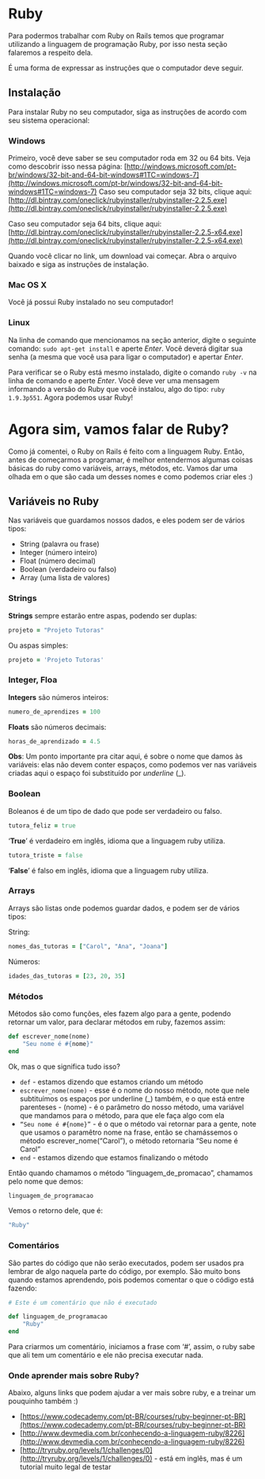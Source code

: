 # Ruby

Para podermos trabalhar com Ruby on Rails temos que programar utilizando a linguagem de programação Ruby, por isso nesta seção falaremos a respeito dela.

<!-- não sei exatamente onde colocar isso -->É uma forma de expressar as instruções que o computador deve seguir.

## Instalação

Para instalar Ruby no seu computador, siga as instruções de acordo com seu sistema operacional:

### Windows

Primeiro, você deve saber se seu computador roda em 32 ou 64 bits. Veja como descobrir isso nessa página: [http://windows.microsoft.com/pt-br/windows/32-bit-and-64-bit-windows#1TC=windows-7](http://windows.microsoft.com/pt-br/windows/32-bit-and-64-bit-windows#1TC=windows-7)
Caso seu computador seja 32 bits, clique aqui: [http://dl.bintray.com/oneclick/rubyinstaller/rubyinstaller-2.2.5.exe](http://dl.bintray.com/oneclick/rubyinstaller/rubyinstaller-2.2.5.exe)

Caso seu computador seja 64 bits, clique aqui: [http://dl.bintray.com/oneclick/rubyinstaller/rubyinstaller-2.2.5-x64.exe](http://dl.bintray.com/oneclick/rubyinstaller/rubyinstaller-2.2.5-x64.exe)

Quando você clicar no link, um download vai começar. Abra o arquivo baixado e siga as instruções de instalação.

### Mac OS X

Você já possui Ruby instalado no seu computador!

### Linux

Na linha de comando que mencionamos na seção anterior, digite o seguinte comando: `sudo apt-get install` e aperte *Enter*. Você deverá digitar sua senha (a mesma que você usa para ligar o computador) e apertar *Enter*.

Para verificar se o Ruby está mesmo instalado, digite o comando `ruby -v` na linha de comando e aperte *Enter*. Você deve ver uma mensagem informando a versão do Ruby que você instalou, algo do tipo: `ruby 1.9.3p551`. Agora podemos usar Ruby!


# Agora sim, vamos falar de Ruby?

Como já comentei, o Ruby on Rails é feito com a linguagem Ruby. Então, antes de começarmos a programar, é melhor entendermos algumas coisas básicas do ruby como variáveis, arrays, métodos, etc. Vamos dar uma olhada em o que são cada um desses nomes e como podemos criar eles :)

## Variáveis no Ruby

Nas variáveis que guardamos nossos dados, e eles podem ser de vários tipos:
* String (palavra ou frase)
* Integer (número inteiro)
* Float (número decimal)
* Boolean (verdadeiro ou falso)
* Array (uma lista de valores)

### Strings

**Strings** sempre estarão entre aspas, podendo ser duplas:

```ruby
projeto = "Projeto Tutoras"
```

Ou aspas simples:

```ruby
projeto = 'Projeto Tutoras'
```

### Integer, Floa

**Integers** são números inteiros:

```ruby
numero_de_aprendizes = 100
```

**Floats** são números decimais:

```ruby
horas_de_aprendizado = 4.5
```

**Obs**: Um ponto importante pra citar aqui, é sobre o nome que damos às variáveis: elas não devem conter espaços, como podemos ver nas variáveis criadas aqui o espaço foi substituído por *underline* (_).

### Boolean

Boleanos é de um tipo de dado que pode ser verdadeiro ou falso.

```ruby
tutora_feliz = true
```

‘**True**’ é verdadeiro em inglês, idioma que a linguagem ruby utiliza.

```ruby
tutora_triste = false
```

‘**False**’ é falso em inglês, idioma que a linguagem ruby utiliza.

### Arrays

Arrays são listas onde podemos guardar dados, e podem ser de vários tipos:

String:

```ruby
nomes_das_tutoras = ["Carol", "Ana", "Joana"]
````

Números:

```ruby
idades_das_tutoras = [23, 20, 35]
```

### Métodos

Métodos são como funções, eles fazem algo para a gente, podendo retornar um valor, para declarar métodos em ruby, fazemos assim:

```ruby
def escrever_nome(nome)
	"Seu nome é #{nome}"
end
```

Ok, mas o que significa tudo isso?
* `def` - estamos dizendo que estamos criando um método
* `escrever_nome(nome)` - esse é o nome do nosso método, note que nele subtituímos os espaços por underline (_) também, e o que está entre parenteses - (nome) - é o parâmetro do nosso método, uma variável que mandamos para o método, para que ele faça algo com ela
* `“Seu nome é #{nome}”` - é o que o método vai retornar para a gente, note que usamos o paramêtro nome na frase, então se chamássemos o método escrever_nome(“Carol”), o método retornaria “Seu nome é Carol”
* `end` - estamos dizendo que estamos finalizando o método

Então quando chamamos o método “linguagem_de_promacao”, chamamos pelo nome que demos: 

```ruby
linguagem_de_programacao
```

Vemos o retorno dele, que é:

```ruby
"Ruby"
```

### Comentários

São partes do código que não serão executados, podem ser usados pra lembrar de algo naquela parte do código, por exemplo. São muito bons quando estamos aprendendo, pois podemos comentar o que o código está fazendo:

```ruby
# Este é um comentário que não é executado

def linguagem_de_programacao
	"Ruby"
end
```

Para criarmos um comentário, iniciamos a frase com ‘#’, assim, o ruby sabe que ali tem um comentário e ele não precisa executar nada.

### Onde aprender mais sobre Ruby?

Abaixo, alguns links que podem ajudar a ver mais sobre ruby, e a treinar um pouquinho também :)

* [https://www.codecademy.com/pt-BR/courses/ruby-beginner-pt-BR](https://www.codecademy.com/pt-BR/courses/ruby-beginner-pt-BR)
* [http://www.devmedia.com.br/conhecendo-a-linguagem-ruby/8226](http://www.devmedia.com.br/conhecendo-a-linguagem-ruby/8226)
* [http://tryruby.org/levels/1/challenges/0](http://tryruby.org/levels/1/challenges/0) - está em inglês, mas é um tutorial muito legal de testar



